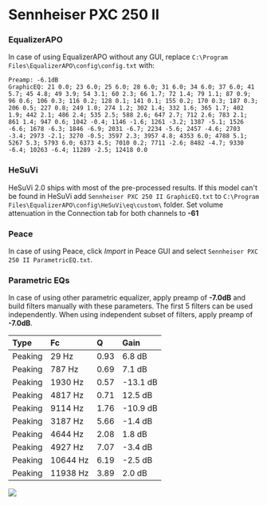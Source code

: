 # Sennheiser PXC 250 II

### EqualizerAPO
In case of using EqualizerAPO without any GUI, replace `C:\Program Files\EqualizerAPO\config\config.txt`
with:
```
Preamp: -6.1dB
GraphicEQ: 21 0.0; 23 6.0; 25 6.0; 28 6.0; 31 6.0; 34 6.0; 37 6.0; 41 5.7; 45 4.8; 49 3.9; 54 3.1; 60 2.3; 66 1.7; 72 1.4; 79 1.1; 87 0.9; 96 0.6; 106 0.3; 116 0.2; 128 0.1; 141 0.1; 155 0.2; 170 0.3; 187 0.3; 206 0.5; 227 0.8; 249 1.0; 274 1.2; 302 1.4; 332 1.6; 365 1.7; 402 1.9; 442 2.1; 486 2.4; 535 2.5; 588 2.6; 647 2.7; 712 2.6; 783 2.1; 861 1.4; 947 0.6; 1042 -0.4; 1146 -1.6; 1261 -3.2; 1387 -5.1; 1526 -6.6; 1678 -6.3; 1846 -6.9; 2031 -6.7; 2234 -5.6; 2457 -4.6; 2703 -3.4; 2973 -2.1; 3270 -0.5; 3597 2.3; 3957 4.8; 4353 6.0; 4788 5.1; 5267 5.3; 5793 6.0; 6373 4.5; 7010 0.2; 7711 -2.6; 8482 -4.7; 9330 -6.4; 10263 -6.4; 11289 -2.5; 12418 0.0
```

### HeSuVi
HeSuVi 2.0 ships with most of the pre-processed results. If this model can't be found in HeSuVi add
`Sennheiser PXC 250 II GraphicEQ.txt` to `C:\Program Files\EqualizerAPO\config\HeSuVi\eq\custom\` folder.
Set volume attenuation in the Connection tab for both channels to **-61**

### Peace
In case of using Peace, click *Import* in Peace GUI and select `Sennheiser PXC 250 II ParametricEQ.txt`.

### Parametric EQs
In case of using other parametric equalizer, apply preamp of **-7.0dB** and build filters manually
with these parameters. The first 5 filters can be used independently.
When using independent subset of filters, apply preamp of **-7.0dB**.

| Type    | Fc       |    Q | Gain     |
|:--------|:---------|:-----|:---------|
| Peaking | 29 Hz    | 0.93 | 6.8 dB   |
| Peaking | 787 Hz   | 0.69 | 7.1 dB   |
| Peaking | 1930 Hz  | 0.57 | -13.1 dB |
| Peaking | 4817 Hz  | 0.71 | 12.5 dB  |
| Peaking | 9114 Hz  | 1.76 | -10.9 dB |
| Peaking | 3187 Hz  | 5.66 | -1.4 dB  |
| Peaking | 4644 Hz  | 2.08 | 1.8 dB   |
| Peaking | 4927 Hz  | 7.07 | -3.4 dB  |
| Peaking | 10644 Hz | 6.19 | -2.5 dB  |
| Peaking | 11938 Hz | 3.89 | 2.0 dB   |

![](https://raw.githubusercontent.com/jaakkopasanen/AutoEq/master/results/rtings/sbaf-serious/Sennheiser%20PXC%20250%20II/Sennheiser%20PXC%20250%20II.png)